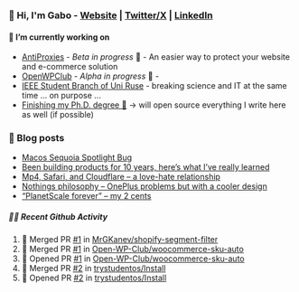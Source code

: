 ### 👋 Hi, I'm Gabo - [Website](https://gkanev.com) | [Twitter/X](https://twitter.com/mrgkanev) | [LinkedIn](https://www.linkedin.com/in/mrgkanev)

#### 🔭 I’m currently working on
- [AntiProxies](https://antiproxies.com/) - *Beta in progress* 🚀 -  An easier way to protect your website and e-commerce solution
- [OpenWPClub](https://openwpclub.com/) - *Alpha in progress* 🚀 - 
- [IEEE Student Branch of Uni Ruse](https://github.com/IEEE-Student-Branch-of-Uni-Ruse) - breaking science and IT at the same time ... on purpose ...
- [Finishing my Ph.D. degree 🤔](https://scholar.google.com/citations?user=En7GPEsAAAAJ&hl=en) -> will open source everything I write here as well (if possible)

### 📖 Blog posts
<!-- BLOG-POST-LIST:START -->
- [Macos Sequoia Spotlight Bug](https://gkanev.com/posts/macos-sequoia-spotlight-bug/)
- [Been building products for 10 years, here’s what I’ve really learned](https://gkanev.com/posts/been-building-products-for-10-years-heres-what-ive-really-learned/)
- [Mp4, Safari, and Cloudflare – a love-hate relationship](https://gkanev.com/posts/mp4-safari-and-cloudflare-a-love-hate-relationship/)
- [Nothings philosophy – OnePlus problems but with a cooler design](https://gkanev.com/posts/nothings-philosophy-oneplus-problems-but-with-a-cooler-design/)
- [“PlanetScale forever” – my 2 cents](https://gkanev.com/posts/planetscale-forever-my-2-cents/)
<!-- BLOG-POST-LIST:END -->

##### 🧑‍💻 Recent Github Activity

<!--START_SECTION:activity-->
1. 🎉 Merged PR [#1](https://github.com/MrGKanev/shopify-segment-filter/pull/1) in [MrGKanev/shopify-segment-filter](https://github.com/MrGKanev/shopify-segment-filter)
2. 🎉 Merged PR [#1](https://github.com/Open-WP-Club/woocommerce-sku-auto/pull/1) in [Open-WP-Club/woocommerce-sku-auto](https://github.com/Open-WP-Club/woocommerce-sku-auto)
3. 💪 Opened PR [#1](https://github.com/Open-WP-Club/woocommerce-sku-auto/pull/1) in [Open-WP-Club/woocommerce-sku-auto](https://github.com/Open-WP-Club/woocommerce-sku-auto)
4. 🎉 Merged PR [#2](https://github.com/trystudentos/Install/pull/2) in [trystudentos/Install](https://github.com/trystudentos/Install)
5. 💪 Opened PR [#2](https://github.com/trystudentos/Install/pull/2) in [trystudentos/Install](https://github.com/trystudentos/Install)
<!--END_SECTION:activity-->
